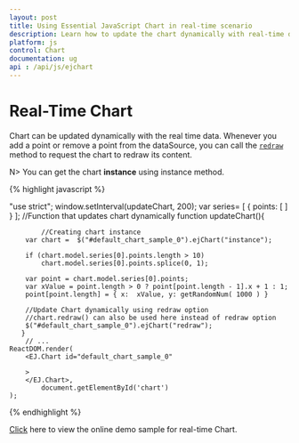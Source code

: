 ```yaml
---
layout: post
title: Using Essential JavaScript Chart in real-time scenario 
description: Learn how to update the chart dynamically with real-time data. 
platform: js
control: Chart
documentation: ug
api : /api/js/ejchart
---
```


# Real-Time Chart 

Chart can be updated dynamically with the real time data. Whenever you add a point or remove a point from the dataSource, you can call the [`redraw`](../api/ejchart#members:redraw) method to request the chart to redraw its content.    

N> You can get the chart **instance** using instance method.

{% highlight javascript %}

"use strict";
	window.setInterval(updateChart, 200);
        var series= [ 
                {  points: [ ] }
        ]; 
		    //Function that updates chart dynamically
	function updateChart(){

	        //Creating chart instance
		var chart =  $("#default_chart_sample_0").ejChart("instance");      
			
		if (chart.model.series[0].points.length > 10)
			chart.model.series[0].points.splice(0, 1);
		
		var point = chart.model.series[0].points;
		var xValue = point.length > 0 ? point[point.length - 1].x + 1 : 1;
		point[point.length] = { x:  xValue, y: getRandomNum( 1000 ) }
				
		//Update Chart dynamically using redraw option
		//chart.redraw() can also be used here instead of redraw option
		$("#default_chart_sample_0").ejChart("redraw");      
       }
        // ...
	ReactDOM.render(
		<EJ.Chart id="default_chart_sample_0"		
			
		>      
		</EJ.Chart>,
			document.getElementById('chart')
	);

{% endhighlight %}

[Click](http://js.syncfusion.com/demos/web/#!/azure/chart/live) here to view the online demo sample for real-time Chart.


